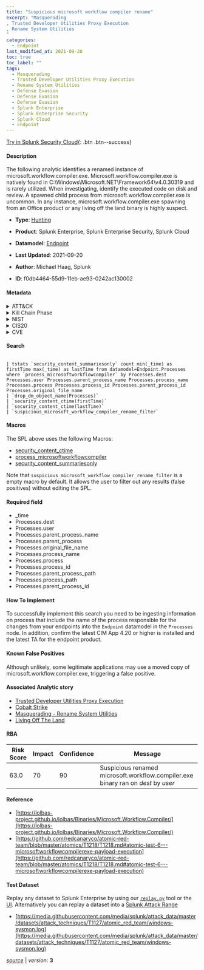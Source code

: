 ```yaml
---
title: "Suspicious microsoft workflow compiler rename"
excerpt: "Masquerading
, Trusted Developer Utilities Proxy Execution
, Rename System Utilities
"
categories:
  - Endpoint
last_modified_at: 2021-09-20
toc: true
toc_label: ""
tags:
  - Masquerading
  - Trusted Developer Utilities Proxy Execution
  - Rename System Utilities
  - Defense Evasion
  - Defense Evasion
  - Defense Evasion
  - Splunk Enterprise
  - Splunk Enterprise Security
  - Splunk Cloud
  - Endpoint
---
```




[Try in Splunk Security Cloud](https://www.splunk.com/en_splunk_app_enrichmentus/cyber-security.html){: .btn .btn--success}

#### Description

The following analytic identifies a renamed instance of microsoft.workflow.compiler.exe. Microsoft.workflow.compiler.exe is natively found in C:\Windows\Microsoft.NET\Framework64\v4.0.30319 and is rarely utilized. When investigating, identify the executed code on disk and review. A spawned child process from microsoft.workflow.compiler.exe is uncommon. In any instance, microsoft.workflow.compiler.exe spawning from an Office product or any living off the land binary is highly suspect.

- **Type**: [Hunting](https://github.com/splunk/security_content/wiki/Detection-Analytic-Types)
- **Product**: Splunk Enterprise, Splunk Enterprise Security, Splunk Cloud
- **Datamodel**: [Endpoint](https://docs.splunk.com/Documentation/CIM/latest/User/Endpoint)

- **Last Updated**: 2021-09-20
- **Author**: Michael Haag, Splunk
- **ID**: f0db4464-55d9-11eb-ae93-0242ac130002


#### Metadata

<details>
  <summary>ATT&CK</summary>


| ID             | Technique        |  Tactic             |
| -------------- | ---------------- |-------------------- |
| [T1036](https://attack.mitre.org/techniques/T1036/) | Masquerading | Defense Evasion |

| [T1127](https://attack.mitre.org/techniques/T1127/) | Trusted Developer Utilities Proxy Execution | Defense Evasion |

| [T1036.003](https://attack.mitre.org/techniques/T1036/003/) | Rename System Utilities | Defense Evasion |

</details>


<details>
  <summary>Kill Chain Phase</summary>

* Exploitation


</details>


<details>
  <summary>NIST</summary>

* PR.PT
* DE.CM



</details>

<details>
  <summary>CIS20</summary>

* CIS 8



</details>

<details>
  <summary>CVE</summary>



</details>

#### Search

```

| tstats `security_content_summariesonly` count min(_time) as firstTime max(_time) as lastTime from datamodel=Endpoint.Processes where `process_microsoftworkflowcompiler` by Processes.dest Processes.user Processes.parent_process_name Processes.process_name Processes.process Processes.process_id Processes.parent_process_id Processes.original_file_name 
| `drop_dm_object_name(Processes)` 
| `security_content_ctime(firstTime)` 
| `security_content_ctime(lastTime)` 
| `suspicious_microsoft_workflow_compiler_rename_filter`
```

#### Macros
The SPL above uses the following Macros:
* [security_content_ctime](https://github.com/splunk/security_content/blob/develop/macros/security_content_ctime.yml)
* [process_microsoftworkflowcompiler](https://github.com/splunk/security_content/blob/develop/macros/process_microsoftworkflowcompiler.yml)
* [security_content_summariesonly](https://github.com/splunk/security_content/blob/develop/macros/security_content_summariesonly.yml)

Note that `suspicious_microsoft_workflow_compiler_rename_filter` is a empty macro by default. It allows the user to filter out any results (false positives) without editing the SPL.

#### Required field
* _time
* Processes.dest
* Processes.user
* Processes.parent_process_name
* Processes.parent_process
* Processes.original_file_name
* Processes.process_name
* Processes.process
* Processes.process_id
* Processes.parent_process_path
* Processes.process_path
* Processes.parent_process_id


#### How To Implement
To successfully implement this search you need to be ingesting information on process that include the name of the process responsible for the changes from your endpoints into the `Endpoint` datamodel in the `Processes` node. In addition, confirm the latest CIM App 4.20 or higher is installed and the latest TA for the endpoint product.

#### Known False Positives
Although unlikely, some legitimate applications may use a moved copy of microsoft.workflow.compiler.exe, triggering a false positive.

#### Associated Analytic story
* [Trusted Developer Utilities Proxy Execution](/stories/trusted_developer_utilities_proxy_execution)
* [Cobalt Strike](/stories/cobalt_strike)
* [Masquerading - Rename System Utilities](/stories/masquerading_-_rename_system_utilities)
* [Living Off The Land](/stories/living_off_the_land)




#### RBA

| Risk Score  | Impact      | Confidence   | Message      |
| ----------- | ----------- |--------------|--------------|
| 63.0 | 70 | 90 | Suspicious renamed microsoft.workflow.compiler.exe binary ran on $dest$ by $user$ |


#### Reference

* [https://lolbas-project.github.io/lolbas/Binaries/Microsoft.Workflow.Compiler/](https://lolbas-project.github.io/lolbas/Binaries/Microsoft.Workflow.Compiler/)
* [https://github.com/redcanaryco/atomic-red-team/blob/master/atomics/T1218/T1218.md#atomic-test-6---microsoftworkflowcompilerexe-payload-execution](https://github.com/redcanaryco/atomic-red-team/blob/master/atomics/T1218/T1218.md#atomic-test-6---microsoftworkflowcompilerexe-payload-execution)



#### Test Dataset
Replay any dataset to Splunk Enterprise by using our [`replay.py`](https://github.com/splunk/attack_data#using-replaypy) tool or the [UI](https://github.com/splunk/attack_data#using-ui).
Alternatively you can replay a dataset into a [Splunk Attack Range](https://github.com/splunk/attack_range#replay-dumps-into-attack-range-splunk-server)


* [https://media.githubusercontent.com/media/splunk/attack_data/master/datasets/attack_techniques/T1127/atomic_red_team/windows-sysmon.log](https://media.githubusercontent.com/media/splunk/attack_data/master/datasets/attack_techniques/T1127/atomic_red_team/windows-sysmon.log)



[*source*](https://github.com/splunk/security_content/tree/develop/detections/endpoint/suspicious_microsoft_workflow_compiler_rename.yml) \| *version*: **3**